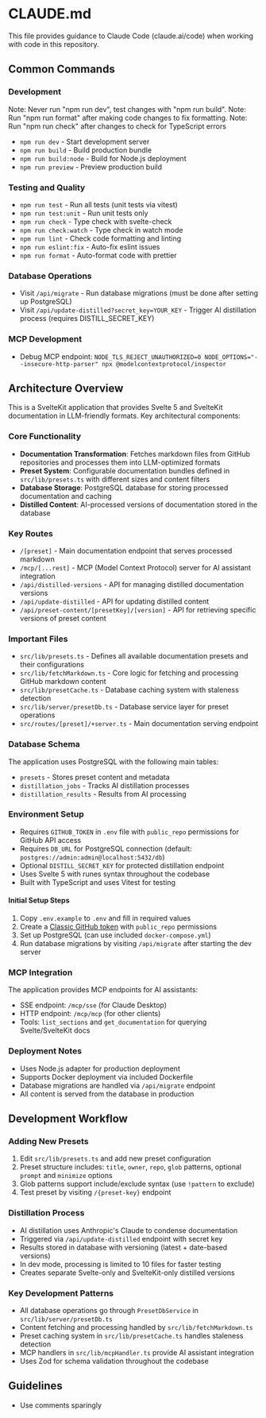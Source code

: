 # CLAUDE.md

This file provides guidance to Claude Code (claude.ai/code) when working with code in this repository.

## Common Commands

### Development

Note: Never run "npm run dev", test changes with "npm run build".
Note: Run "npm run format" after making code changes to fix formatting.
Note: Run "npm run check" after changes to check for TypeScript errors

- `npm run dev` - Start development server
- `npm run build` - Build production bundle
- `npm run build:node` - Build for Node.js deployment
- `npm run preview` - Preview production build

### Testing and Quality

- `npm run test` - Run all tests (unit tests via vitest)
- `npm run test:unit` - Run unit tests only
- `npm run check` - Type check with svelte-check
- `npm run check:watch` - Type check in watch mode
- `npm run lint` - Check code formatting and linting
- `npm run eslint:fix` - Auto-fix eslint issues
- `npm run format` - Auto-format code with prettier

### Database Operations

- Visit `/api/migrate` - Run database migrations (must be done after setting up PostgreSQL)
- Visit `/api/update-distilled?secret_key=YOUR_KEY` - Trigger AI distillation process (requires DISTILL_SECRET_KEY)

### MCP Development

- Debug MCP endpoint: `NODE_TLS_REJECT_UNAUTHORIZED=0 NODE_OPTIONS="--insecure-http-parser" npx @modelcontextprotocol/inspector`

## Architecture Overview

This is a SvelteKit application that provides Svelte 5 and SvelteKit documentation in LLM-friendly formats. Key architectural components:

### Core Functionality

- **Documentation Transformation**: Fetches markdown files from GitHub repositories and processes them into LLM-optimized formats
- **Preset System**: Configurable documentation bundles defined in `src/lib/presets.ts` with different sizes and content filters
- **Database Storage**: PostgreSQL database for storing processed documentation and caching
- **Distilled Content**: AI-processed versions of documentation stored in the database

### Key Routes

- `/[preset]` - Main documentation endpoint that serves processed markdown
- `/mcp/[...rest]` - MCP (Model Context Protocol) server for AI assistant integration
- `/api/distilled-versions` - API for managing distilled documentation versions
- `/api/update-distilled` - API for updating distilled content
- `/api/preset-content/[presetKey]/[version]` - API for retrieving specific versions of preset content

### Important Files

- `src/lib/presets.ts` - Defines all available documentation presets and their configurations
- `src/lib/fetchMarkdown.ts` - Core logic for fetching and processing GitHub markdown content
- `src/lib/presetCache.ts` - Database caching system with staleness detection
- `src/lib/server/presetDb.ts` - Database service layer for preset operations
- `src/routes/[preset]/+server.ts` - Main documentation serving endpoint

### Database Schema

The application uses PostgreSQL with the following main tables:

- `presets` - Stores preset content and metadata
- `distillation_jobs` - Tracks AI distillation processes
- `distillation_results` - Results from AI processing

### Environment Setup

- Requires `GITHUB_TOKEN` in `.env` file with `public_repo` permissions for GitHub API access
- Requires `DB_URL` for PostgreSQL connection (default: `postgres://admin:admin@localhost:5432/db`)
- Optional `DISTILL_SECRET_KEY` for protected distillation endpoint
- Uses Svelte 5 with runes syntax throughout the codebase
- Built with TypeScript and uses Vitest for testing

#### Initial Setup Steps

1. Copy `.env.example` to `.env` and fill in required values
2. Create a [Classic GitHub token](https://github.com/settings/tokens) with `public_repo` permissions
3. Set up PostgreSQL (can use included `docker-compose.yml`)
4. Run database migrations by visiting `/api/migrate` after starting the dev server

### MCP Integration

The application provides MCP endpoints for AI assistants:

- SSE endpoint: `/mcp/sse` (for Claude Desktop)
- HTTP endpoint: `/mcp/mcp` (for other clients)
- Tools: `list_sections` and `get_documentation` for querying Svelte/SvelteKit docs

### Deployment Notes

- Uses Node.js adapter for production deployment
- Supports Docker deployment via included Dockerfile
- Database migrations are handled via `/api/migrate` endpoint
- All content is served from the database in production

## Development Workflow

### Adding New Presets

1. Edit `src/lib/presets.ts` and add new preset configuration
2. Preset structure includes: `title`, `owner`, `repo`, `glob` patterns, optional `prompt` and `minimize` options
3. Glob patterns support include/exclude syntax (use `!pattern` to exclude)
4. Test preset by visiting `/{preset-key}` endpoint

### Distillation Process

- AI distillation uses Anthropic's Claude to condense documentation
- Triggered via `/api/update-distilled` endpoint with secret key
- Results stored in database with versioning (latest + date-based versions)
- In dev mode, processing is limited to 10 files for faster testing
- Creates separate Svelte-only and SvelteKit-only distilled versions

### Key Development Patterns

- All database operations go through `PresetDbService` in `src/lib/server/presetDb.ts`
- Content fetching and processing handled by `src/lib/fetchMarkdown.ts`
- Preset caching system in `src/lib/presetCache.ts` handles staleness detection
- MCP handlers in `src/lib/mcpHandler.ts` provide AI assistant integration
- Uses Zod for schema validation throughout the codebase

## Guidelines

- Use comments sparingly
